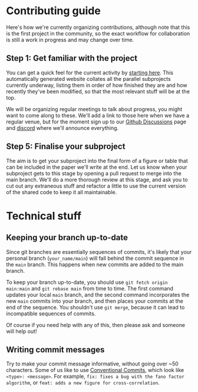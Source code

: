 # Contributing guide

Here's how we're currently organizing contributions, although note that this is the first project in the community, so the exact workflow for collaboration is still a work in progress and may change over time.

## Step 1: Get familiar with the project


You can get a quick feel for the current activity by [starting here](https://comob-project.github.io/snn-sound-localization/main/web/home-page.html). This automatically generated website collates all the parallel subprojects currently underway, listing them in order of how finished they are and how recently they've been modified, so that the most relevant stuff will be at the top.

We will be organizing regular meetings to talk about progress, you might want to come along to these. We'll add a link to those here when we have a regular venue, but for the moment sign up to our [Github Discussions](https://github.com/comob-project/snn-sound-localization/discussions) page and [discord](https://discord.gg/Zpd6RYYyuf) where we'll announce everything.



## Step 5: Finalise your subproject

The aim is to get your subproject into the final form of a figure or table that can be included in the paper we'll write at the end. Let us know when your subproject gets to this stage by opening a pull request to merge into the main branch. We'll do a more thorough review at this stage, and ask you to cut out any extraneous stuff and refactor a little to use the current version of the shared code to keep it all maintainable.


# Technical stuff

## Keeping your branch up-to-date

Since git branches are essentially sequences of commits, it's likely that your personal branch (`your_name/main`) will fall 
behind the commit sequence in the `main` branch. This happens when new commits are added to the main branch.

To keep your branch up-to-date, you should use  `git fetch origin main:main` and `git rebase main` from time to time. The
first command updates your local `main` branch, and the second command incorporates the new `main` commits into your branch,
and then places your commits at the end of the sequence. You shouldn't use `git merge`, because it can lead to
incompatible sequences of commits.

Of course if you need help with any of this, then please ask and someone will help out!

## Writing commit messages

Try to make your commit message informative, without going over ~50 characters. Some of us like to use [Conventional
Commits](https://www.conventionalcommits.org/en/v1.0.0/), which look like `<type>: <message>`. For example, `fix: fixes
a bug with the fano factor algorithm`, or `feat: adds a new figure for cross-correlation`.
